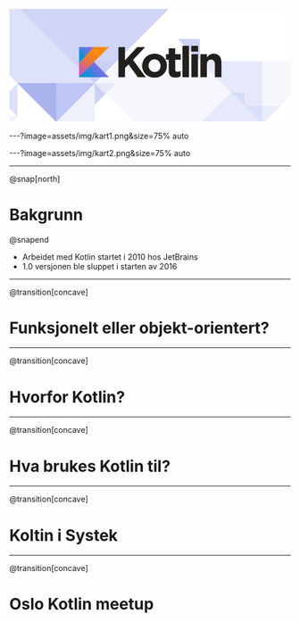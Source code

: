 ![](assets/img/kotlin-logo.png)

---?image=assets/img/kart1.png&size=75% auto

---?image=assets/img/kart2.png&size=75% auto

---
@snap[north]
# Bakgrunn
@snapend

* Arbeidet med Kotlin startet i 2010 hos JetBrains
* 1.0 versjonen ble sluppet i starten av 2016

---
@transition[concave]
# Funksjonelt eller objekt-orientert?

---
@transition[concave]
# Hvorfor Kotlin?

---
@transition[concave]
# Hva brukes Kotlin til?

---
@transition[concave]
# Koltin i Systek

---
@transition[concave]
# Oslo Kotlin meetup
